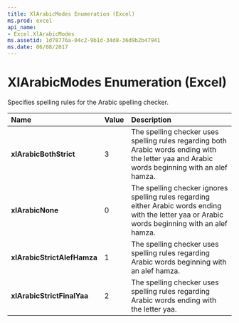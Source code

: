```yaml
---
title: XlArabicModes Enumeration (Excel)
ms.prod: excel
api_name:
- Excel.XlArabicModes
ms.assetid: 1d78776a-04c2-9b1d-34d8-36d9b2b47941
ms.date: 06/08/2017
---
```



# XlArabicModes Enumeration (Excel)

Specifies spelling rules for the Arabic spelling checker.



|**Name**|**Value**|**Description**|
|:-----|:-----|:-----|
| **xlArabicBothStrict**|3|The spelling checker uses spelling rules regarding both Arabic words ending with the letter yaa and Arabic words beginning with an alef hamza.|
| **xlArabicNone**|0|The spelling checker ignores spelling rules regarding either Arabic words ending with the letter yaa or Arabic words beginning with an alef hamza.|
| **xlArabicStrictAlefHamza**|1|The spelling checker uses spelling rules regarding Arabic words beginning with an alef hamza.|
| **xlArabicStrictFinalYaa**|2|The spelling checker uses spelling rules regarding Arabic words ending with the letter yaa.|

